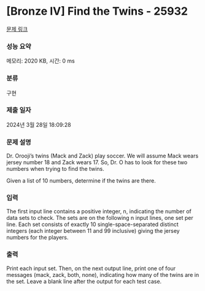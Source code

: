 # [Bronze IV] Find the Twins - 25932 

[문제 링크](https://www.acmicpc.net/problem/25932) 

### 성능 요약

메모리: 2020 KB, 시간: 0 ms

### 분류

구현

### 제출 일자

2024년 3월 28일 18:09:28

### 문제 설명

<p>Dr. Orooji’s twins (Mack and Zack) play soccer. We will assume Mack wears jersey number 18 and Zack wears 17. So, Dr. O has to look for these two numbers when trying to find the twins.</p>

<p>Given a list of 10 numbers, determine if the twins are there.</p>

### 입력 

 <p>The first input line contains a positive integer, n, indicating the number of data sets to check. The sets are on the following n input lines, one set per line. Each set consists of exactly 10 single-space-separated distinct integers (each integer between 11 and 99 inclusive) giving the jersey numbers for the players.</p>

### 출력 

 <p>Print each input set. Then, on the next output line, print one of four messages (mack, zack, both, none), indicating how many of the twins are in the set. Leave a blank line after the output for each test case.</p>

